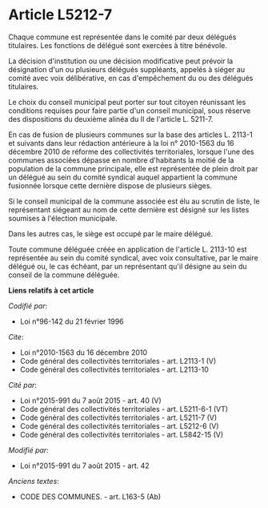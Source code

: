 # Article L5212-7

Chaque commune est représentée dans le comité par deux délégués titulaires. Les fonctions de délégué sont exercées à titre
bénévole. 

La décision d'institution ou une décision modificative peut prévoir la désignation d'un ou plusieurs délégués suppléants,
appelés à siéger au comité avec voix délibérative, en cas d'empêchement du ou des délégués titulaires. 

Le choix du conseil municipal peut porter sur tout citoyen réunissant les conditions requises pour faire partie d'un conseil
municipal, sous réserve des dispositions du deuxième alinéa du II de l'article L. 5211-7. 

En cas de fusion de plusieurs communes sur la base des articles L. 2113-1 et suivants dans leur rédaction antérieure à la loi
n° 2010-1563 du 16 décembre 2010 de réforme des collectivités territoriales, lorsque l'une des communes associées dépasse en
nombre d'habitants la moitié de la population de la commune principale, elle est représentée de plein droit par un délégué au
sein du comité syndical auquel appartient la commune fusionnée lorsque cette dernière dispose de plusieurs sièges. 

Si le conseil municipal de la commune associée est élu au scrutin de liste, le représentant siégeant au nom de cette dernière
est désigné sur les listes soumises à l'élection municipale. 

Dans les autres cas, le siège est occupé par le maire délégué. 

Toute commune déléguée créée en application de l'article L. 2113-10 est représentée au sein du comité syndical, avec voix
consultative, par le maire délégué ou, le cas échéant, par un représentant qu'il désigne au sein du conseil de la commune
déléguée.

**Liens relatifs à cet article**

_Codifié par_:

  - Loi n°96-142 du 21 février 1996

_Cite_:

  - Loi n°2010-1563 du 16 décembre 2010
  - Code général des collectivités territoriales - art. L2113-1 (V)
  - Code général des collectivités territoriales - art. L2113-10

_Cité par_:

  - Loi n°2015-991 du 7 août 2015 - art. 40 (V)
  - Code général des collectivités territoriales - art. L5211-6-1 (VT)
  - Code général des collectivités territoriales - art. L5211-7 (V)
  - Code général des collectivités territoriales - art. L5212-6 (V)
  - Code général des collectivités territoriales - art. L5842-15 (V)

_Modifié par_:

  - Loi n°2015-991 du 7 août 2015 - art. 42

_Anciens textes_:

  - CODE DES COMMUNES. - art. L163-5 (Ab)
